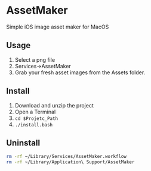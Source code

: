 # AssetMaker
Simple iOS image asset maker for MacOS

## Usage
1. Select a png file
2. Services->AssetMaker
3. Grab your fresh asset images from the Assets folder.

## Install

1. Download and unzip the project
2. Open a Terminal
3. ```cd $Projetc_Path```
4. ```./install.bash```

## Uninstall

``` bash
rm -rf ~/Library/Services/AssetMaker.workflow
rm -rf ~/Library/Application\ Support/AssetMaker
```

